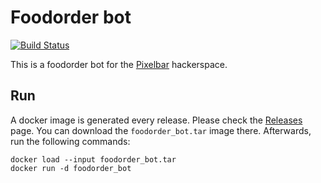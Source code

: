 # Foodorder bot

[![Build Status](https://travis-ci.org/pixelbar/foodorder_bot.svg?branch=master)](https://travis-ci.org/pixelbar/foodorder_bot)

This is a foodorder bot for the [Pixelbar](https://www.pixelbar.nl) hackerspace.

## Run

A docker image is generated every release. Please check the [Releases](https://github.com/pixelbar/foodorder_bot/releases) page. You can download the `foodorder_bot.tar` image there. Afterwards, run the following commands:

```
docker load --input foodorder_bot.tar
docker run -d foodorder_bot
```
